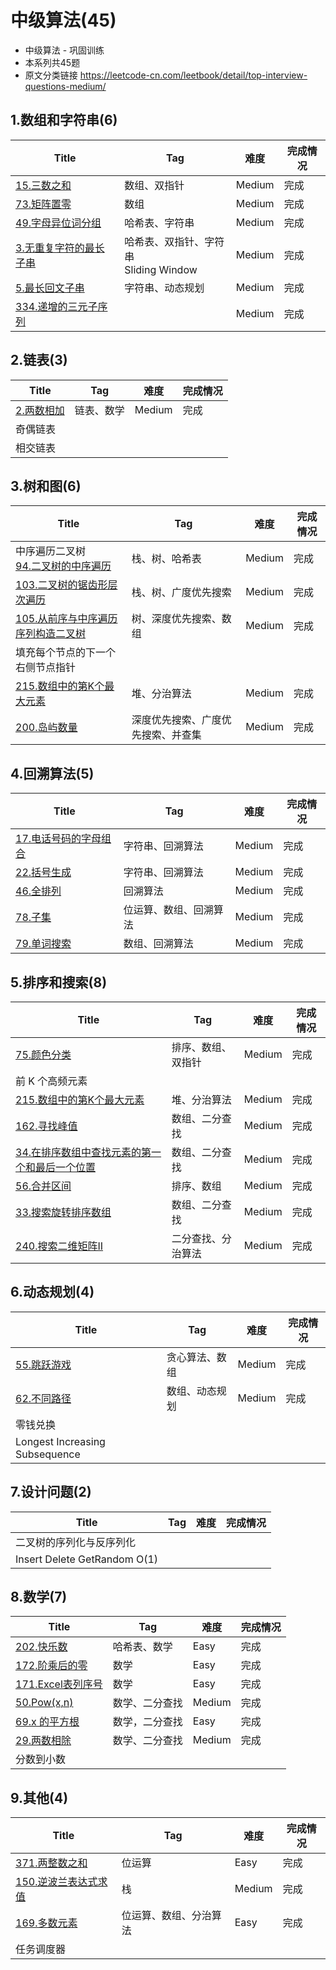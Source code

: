 # 中级算法(45)
- 中级算法 - 巩固训练
- 本系列共45题
- 原文分类链接 https://leetcode-cn.com/leetbook/detail/top-interview-questions-medium/

## 1.数组和字符串(6)

| Title                                                        | Tag                                        | 难度   | 完成情况 |
| ------------------------------------------------------------ | ------------------------------------------ | ------ | -------- |
| [15.三数之和](https://leetcode-cn.com/problems/3sum/)        | 数组、双指针                               | Medium | 完成     |
| [73.矩阵置零](https://leetcode-cn.com/problems/set-matrix-zeroes/) | 数组                                       | Medium | 完成     |
| [49.字母异位词分组](https://leetcode-cn.com/problems/group-anagrams/) | 哈希表、字符串                             | Medium | 完成     |
| [3.无重复字符的最长子串](https://leetcode-cn.com/problems/longest-substring-without-repeating-characters/) | 哈希表、双指针、字符串<br />Sliding Window | Medium | 完成     |
| [5.最长回文子串](https://leetcode-cn.com/problems/longest-palindromic-substring/) | 字符串、动态规划                           | Medium | 完成     |
| [334.递增的三元子序列](https://leetcode-cn.com/problems/increasing-triplet-subsequence/) |                                            | Medium | 完成     |

## 2.链表(3)

| Title                                                        | Tag        | 难度   | 完成情况 |
| ------------------------------------------------------------ | ---------- | ------ | -------- |
| [2.两数相加](https://leetcode-cn.com/problems/add-two-numbers/) | 链表、数学 | Medium | 完成     |
| 奇偶链表                                                     |            |        |          |
| 相交链表                                                     |            |        |          |

## 3.树和图(6)

| Title                                                        | Tag                                | 难度   | 完成情况 |
| ------------------------------------------------------------ | ---------------------------------- | ------ | -------- |
| 中序遍历二叉树 <br />[94.二叉树的中序遍历](https://leetcode-cn.com/problems/binary-tree-inorder-traversal/) | 栈、树、哈希表                     | Medium | 完成     |
| [103.二叉树的锯齿形层次遍历](https://leetcode-cn.com/problems/binary-tree-zigzag-level-order-traversal/) | 栈、树、广度优先搜索               | Medium | 完成     |
| [105.从前序与中序遍历序列构造二叉树](https://leetcode-cn.com/problems/construct-binary-tree-from-preorder-and-inorder-traversal/) | 树、深度优先搜索、数组             | Medium | 完成     |
| 填充每个节点的下一个右侧节点指针                             |                                    |        |          |
| [215.数组中的第K个最大元素](https://leetcode-cn.com/problems/kth-largest-element-in-an-array/) | 堆、分治算法                       | Medium | 完成     |
| [200.岛屿数量](https://leetcode-cn.com/problems/number-of-islands/) | 深度优先搜索、广度优先搜索、并查集 | Medium | 完成     |

## 4.回溯算法(5)

| Title                                                        | Tag                    | 难度   | 完成情况 |
| ------------------------------------------------------------ | ---------------------- | ------ | -------- |
| [17.电话号码的字母组合](https://leetcode-cn.com/problems/letter-combinations-of-a-phone-number/) | 字符串、回溯算法       | Medium | 完成     |
| [22.括号生成](https://leetcode-cn.com/problems/generate-parentheses/) | 字符串、回溯算法       | Medium | 完成     |
| [46.全排列](https://leetcode-cn.com/problems/permutations/)  | 回溯算法               | Medium | 完成     |
| [78.子集](https://leetcode-cn.com/problems/subsets/)         | 位运算、数组、回溯算法 | Medium | 完成     |
| [79.单词搜索](https://leetcode-cn.com/problems/word-search/) | 数组、回溯算法         | Medium | 完成     |

## 5.排序和搜索(8)

| Title                                                        | Tag                | 难度   | 完成情况 |
| ------------------------------------------------------------ | ------------------ | ------ | -------- |
| [75.颜色分类](https://leetcode-cn.com/problems/sort-colors/) | 排序、数组、双指针 | Medium | 完成     |
| 前 K 个高频元素                                              |                    |        |          |
| [215.数组中的第K个最大元素](https://leetcode-cn.com/problems/kth-largest-element-in-an-array/) | 堆、分治算法       | Medium | 完成     |
| [162.寻找峰值](https://leetcode-cn.com/problems/find-peak-element/) | 数组、二分查找     | Medium | 完成     |
| [34.在排序数组中查找元素的第一个和最后一个位置](https://leetcode-cn.com/problems/find-first-and-last-position-of-element-in-sorted-array/) | 数组、二分查找     | Medium | 完成     |
| [56.合并区间](https://leetcode-cn.com/problems/merge-intervals/) | 排序、数组         | Medium | 完成     |
| [33.搜索旋转排序数组](https://leetcode-cn.com/problems/search-in-rotated-sorted-array/) | 数组、二分查找     | Medium | 完成     |
| [240.搜索二维矩阵II](https://leetcode-cn.com/problems/search-a-2d-matrix-ii/) | 二分查找、分治算法 | Medium | 完成     |

## 6.动态规划(4)

| Title                                                        | Tag            | 难度   | 完成情况 |
| ------------------------------------------------------------ | -------------- | ------ | -------- |
| [55.跳跃游戏](https://leetcode-cn.com/problems/jump-game/)   | 贪心算法、数组 | Medium | 完成     |
| [62.不同路径](https://leetcode-cn.com/problems/unique-paths/) | 数组、动态规划 | Medium | 完成     |
| 零钱兑换                                                     |                |        |          |
| Longest Increasing Subsequence                               |                |        |          |

## 7.设计问题(2)

| Title                        | Tag  | 难度 | 完成情况 |
| ---------------------------- | ---- | ---- | -------- |
| 二叉树的序列化与反序列化     |      |      |          |
| Insert Delete GetRandom O(1) |      |      |          |

## 8.数学(7)

| Title                                                        | Tag            | 难度   | 完成情况 |
| ------------------------------------------------------------ | -------------- | ------ | -------- |
| [202.快乐数](https://leetcode-cn.com/problems/happy-number/) | 哈希表、数学   | Easy   | 完成     |
| [172.阶乘后的零](https://leetcode-cn.com/problems/factorial-trailing-zeroes) | 数学           | Easy   | 完成     |
| [171.Excel表列序号](https://leetcode-cn.com/problems/excel-sheet-column-number) | 数学           | Easy   | 完成     |
| [50.Pow(x,n)](https://leetcode-cn.com/problems/powx-n/)      | 数学、二分查找 | Medium | 完成     |
| [69.x 的平方根](https://leetcode-cn.com/problems/sqrtx)      | 数学，二分查找 | Easy   | 完成     |
| [29.两数相除](https://leetcode-cn.com/problems/divide-two-integers/) | 数学、二分查找 | Medium | 完成     |
| 分数到小数                                                   |                |        |          |

## 9.其他(4)

| Title                                                        | Tag                    | 难度   | 完成情况 |
| ------------------------------------------------------------ | ---------------------- | ------ | -------- |
| [371.两整数之和](https://leetcode-cn.com/problems/sum-of-two-integers/) | 位运算                 | Easy   | 完成     |
| [150.逆波兰表达式求值](https://leetcode-cn.com/problems/evaluate-reverse-polish-notation/) | 栈                     | Medium | 完成     |
| [169.多数元素](https://leetcode-cn.com/problems/majority-element) | 位运算、数组、分治算法 | Easy   | 完成     |
| 任务调度器                                                   |                        |        |          |